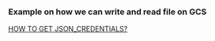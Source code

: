 ### Example on how we can write and read file on GCS

[HOW TO GET JSON_CREDENTIALS?](https://www.skytowner.com/explore/guide_on_creating_a_service_account_and_private_keys_in_google_cloud_platform) 